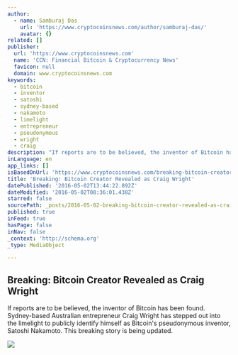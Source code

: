 ```yaml
---
author:
  - name: Samburaj Das
    url: 'https://www.cryptocoinsnews.com/author/samburaj-das/'
    avatar: {}
related: []
publisher:
  url: 'https://www.cryptocoinsnews.com'
  name: 'CCN: Financial Bitcoin & Cryptocurrency News'
  favicon: null
  domain: www.cryptocoinsnews.com
keywords:
  - bitcoin
  - inventor
  - satoshi
  - sydney-based
  - nakamoto
  - limelight
  - entrepreneur
  - pseudonymous
  - wright
  - craig
description: "If reports are to be believed, the inventor of Bitcoin has been found. Sydney-based Australian entrepreneur Craig Wright has stepped out into the limelight to publicly identify himself as Bitcoin's pseudonymous inventor, Satoshi Nakamoto. This breaking story is being updated."
inLanguage: en
app_links: []
isBasedOnUrl: 'https://www.cryptocoinsnews.com/breaking-bitcoin-creator-revealed-craig-wright/'
title: 'Breaking: Bitcoin Creator Revealed as Craig Wright'
datePublished: '2016-05-02T13:44:22.892Z'
dateModified: '2016-05-02T08:36:01.438Z'
starred: false
sourcePath: _posts/2016-05-02-breaking-bitcoin-creator-revealed-as-craig-wright.md
published: true
inFeed: true
hasPage: false
inNav: false
_context: 'http://schema.org'
_type: MediaObject

---
```

<article style=""><h1>Breaking: Bitcoin Creator Revealed as Craig Wright</h1><p>If reports are to be believed, the inventor of Bitcoin has been found. Sydney-based Australian entrepreneur Craig Wright has stepped out into the limelight to publicly identify himself as Bitcoin's pseudonymous inventor, Satoshi Nakamoto. This breaking story is being updated.</p><img src="https://www.cryptocoinsnews.com/wp-content/uploads/2015/12/Bitcoin-macro.jpg" /></article>